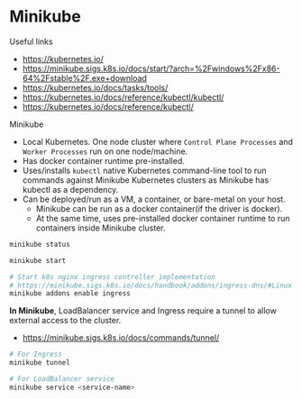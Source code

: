 # Minikube

Useful links
- https://kubernetes.io/
- https://minikube.sigs.k8s.io/docs/start/?arch=%2Fwindows%2Fx86-64%2Fstable%2F.exe+download
- https://kubernetes.io/docs/tasks/tools/
- https://kubernetes.io/docs/reference/kubectl/kubectl/
- https://kubernetes.io/docs/reference/kubectl/

Minikube
- Local Kubernetes. One node cluster where `Control Plane Processes` and `Worker Processes` run on one node/machine.
- Has docker container runtime pre-installed.
- Uses/installs `kubectl` native Kubernetes command-line tool to run commands against Minikube Kubernetes clusters  as Minikube has kubectl as a dependency.
- Can be deployed/run as a VM, a container, or bare-metal on your host.
  - Minikube can be run as a docker container(if the driver is docker).
  - At the same time, uses pre-installed docker container runtime to run containers inside Minikube cluster.

```bash
minikube status
```
```bash
minikube start
```
```bash
# Start k8s nginx ingress controller implementation
# https://minikube.sigs.k8s.io/docs/handbook/addons/ingress-dns/#Linux
minikube addons enable ingress
```

**In Minikube**, LoadBalancer service and Ingress require a tunnel to allow external access to the cluster.
- https://minikube.sigs.k8s.io/docs/commands/tunnel/
```bash
# For Ingress
minikube tunnel
```
```bash
# For LoadBalancer service
minikube service <service-name>
```
